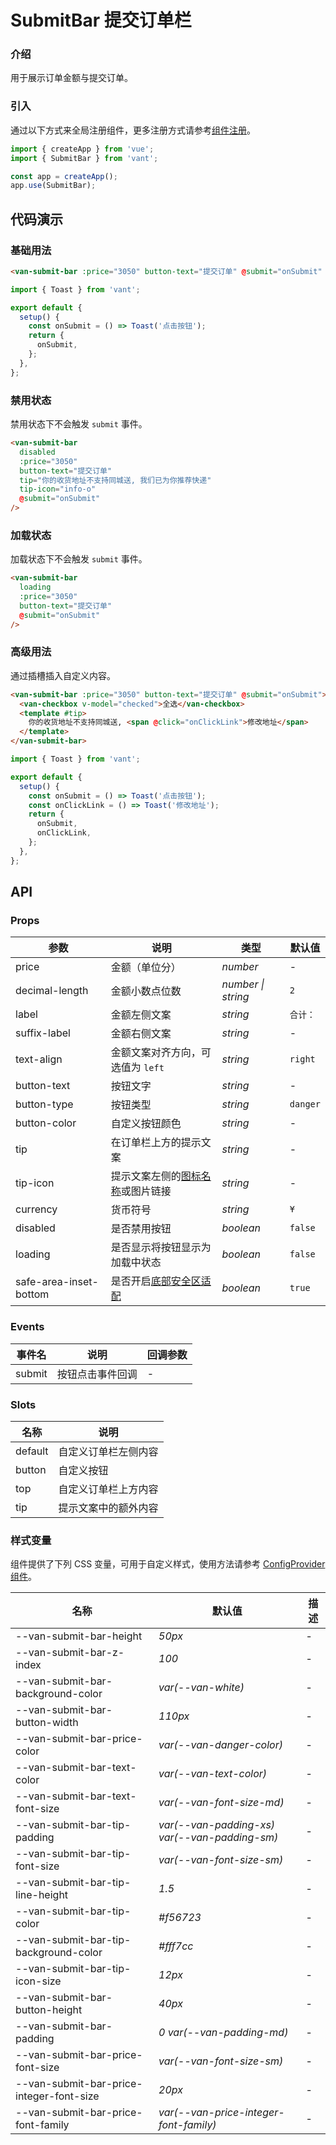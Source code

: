 # SubmitBar 提交订单栏

### 介绍

用于展示订单金额与提交订单。

### 引入

通过以下方式来全局注册组件，更多注册方式请参考[组件注册](#/zh-CN/advanced-usage#zu-jian-zhu-ce)。

```js
import { createApp } from 'vue';
import { SubmitBar } from 'vant';

const app = createApp();
app.use(SubmitBar);
```

## 代码演示

### 基础用法

```html
<van-submit-bar :price="3050" button-text="提交订单" @submit="onSubmit" />
```

```js
import { Toast } from 'vant';

export default {
  setup() {
    const onSubmit = () => Toast('点击按钮');
    return {
      onSubmit,
    };
  },
};
```

### 禁用状态

禁用状态下不会触发 `submit` 事件。

```html
<van-submit-bar
  disabled
  :price="3050"
  button-text="提交订单"
  tip="你的收货地址不支持同城送, 我们已为你推荐快递"
  tip-icon="info-o"
  @submit="onSubmit"
/>
```

### 加载状态

加载状态下不会触发 `submit` 事件。

```html
<van-submit-bar
  loading
  :price="3050"
  button-text="提交订单"
  @submit="onSubmit"
/>
```

### 高级用法

通过插槽插入自定义内容。

```html
<van-submit-bar :price="3050" button-text="提交订单" @submit="onSubmit">
  <van-checkbox v-model="checked">全选</van-checkbox>
  <template #tip>
    你的收货地址不支持同城送, <span @click="onClickLink">修改地址</span>
  </template>
</van-submit-bar>
```

```js
import { Toast } from 'vant';

export default {
  setup() {
    const onSubmit = () => Toast('点击按钮');
    const onClickLink = () => Toast('修改地址');
    return {
      onSubmit,
      onClickLink,
    };
  },
};
```

## API

### Props

| 参数 | 说明 | 类型 | 默认值 |
| --- | --- | --- | --- |
| price | 金额（单位分） | _number_ | - |
| decimal-length | 金额小数点位数 | _number \| string_ | `2` |
| label | 金额左侧文案 | _string_ | `合计：` |
| suffix-label | 金额右侧文案 | _string_ | - |
| text-align | 金额文案对齐方向，可选值为 `left` | _string_ | `right` |
| button-text | 按钮文字 | _string_ | - |
| button-type | 按钮类型 | _string_ | `danger` |
| button-color | 自定义按钮颜色 | _string_ | - |
| tip | 在订单栏上方的提示文案 | _string_ | - |
| tip-icon | 提示文案左侧的[图标名称](#/zh-CN/icon)或图片链接 | _string_ | - |
| currency | 货币符号 | _string_ | `¥` |
| disabled | 是否禁用按钮 | _boolean_ | `false` |
| loading | 是否显示将按钮显示为加载中状态 | _boolean_ | `false` |
| safe-area-inset-bottom | 是否开启[底部安全区适配](#/zh-CN/advanced-usage#di-bu-an-quan-qu-gua-pei) | _boolean_ | `true` |

### Events

| 事件名 | 说明             | 回调参数 |
| ------ | ---------------- | -------- |
| submit | 按钮点击事件回调 | -        |

### Slots

| 名称    | 说明                 |
| ------- | -------------------- |
| default | 自定义订单栏左侧内容 |
| button  | 自定义按钮           |
| top     | 自定义订单栏上方内容 |
| tip     | 提示文案中的额外内容 |

### 样式变量

组件提供了下列 CSS 变量，可用于自定义样式，使用方法请参考 [ConfigProvider 组件](#/zh-CN/config-provider)。

| 名称 | 默认值 | 描述 |
| --- | --- | --- |
| --van-submit-bar-height | _50px_ | - |
| --van-submit-bar-z-index | _100_ | - |
| --van-submit-bar-background-color | _var(--van-white)_ | - |
| --van-submit-bar-button-width | _110px_ | - |
| --van-submit-bar-price-color | _var(--van-danger-color)_ | - |
| --van-submit-bar-text-color | _var(--van-text-color)_ | - |
| --van-submit-bar-text-font-size | _var(--van-font-size-md)_ | - |
| --van-submit-bar-tip-padding | _var(--van-padding-xs) var(--van-padding-sm)_ | - |
| --van-submit-bar-tip-font-size | _var(--van-font-size-sm)_ | - |
| --van-submit-bar-tip-line-height | _1.5_ | - |
| --van-submit-bar-tip-color | _#f56723_ | - |
| --van-submit-bar-tip-background-color | _#fff7cc_ | - |
| --van-submit-bar-tip-icon-size | _12px_ | - |
| --van-submit-bar-button-height | _40px_ | - |
| --van-submit-bar-padding | _0 var(--van-padding-md)_ | - |
| --van-submit-bar-price-font-size | _var(--van-font-size-sm)_ | - |
| --van-submit-bar-price-integer-font-size | _20px_ | - |
| --van-submit-bar-price-font-family | _var(--van-price-integer-font-family)_ | - |
